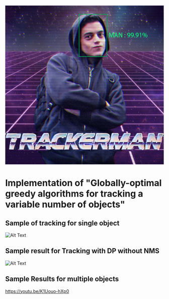 <p align="center">
  <img src="./other/title.png">
</p>

# Implementation of "Globally-optimal greedy algorithms for tracking a variable number of objects"


## Sample of tracking for single object
![Alt Text](./bin/track1.gif)

## Sample result for Tracking with DP without NMS
![Alt Text](./other/tracking.gif)

## Sample Results for multiple objects
https://youtu.be/K1Uouo-hXp0
